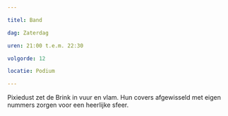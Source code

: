 ```yaml
---

titel: Band

dag: Zaterdag

uren: 21:00 t.e.m. 22:30

volgorde: 12

locatie: Podium

---
```


Pixiedust zet de Brink in vuur en vlam. Hun covers afgewisseld met eigen nummers zorgen voor een heerlijke sfeer.

